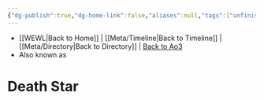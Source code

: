 ```yaml
---
{"dg-publish":true,"dg-home-link":false,"aliases":null,"tags":["unfinished","location","place","map"],"permalink":"/navigational/death-star/","dgHomeLink":false,"dgPassFrontmatter":true}
---
```


- [[WEWL\|Back to Home]] | [[Meta/Timeline\|Back to Timeline]] | [[Meta/Directory\|Back to Directory]] | [Back to Ao3](https://archiveofourown.org/works/19334440/chapters/45992584)
- Also known as 

# Death Star

